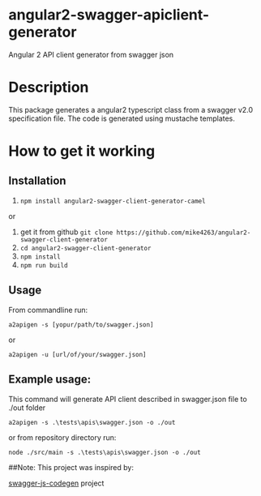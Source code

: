 # angular2-swagger-apiclient-generator
Angular 2 API client generator from swagger json

# Description
This package generates a angular2 typescript class from a swagger v2.0 specification file. The code is generated using mustache templates.

# How to get it working

## Installation
1. `npm install angular2-swagger-client-generator-camel`

or

1. get it from github `git clone https://github.com/mike4263/angular2-swagger-client-generator`
1. `cd angular2-swagger-client-generator`
1. `npm install`
1. `npm run build`

## Usage

From commandline run:
```
a2apigen -s [yopur/path/to/swagger.json]
```

or
```
a2apigen -u [url/of/your/swagger.json]
```

## Example usage:

This command will generate API client described in swagger.json file to ./out folder
```
a2apigen -s .\tests\apis\swagger.json -o ./out
```

or from repository directory run:
```
node ./src/main -s .\tests\apis\swagger.json -o ./out
```

##Note:
This project was inspired by:

[swagger-js-codegen](https://github.com/wcandillon/swagger-js-codegen) project

